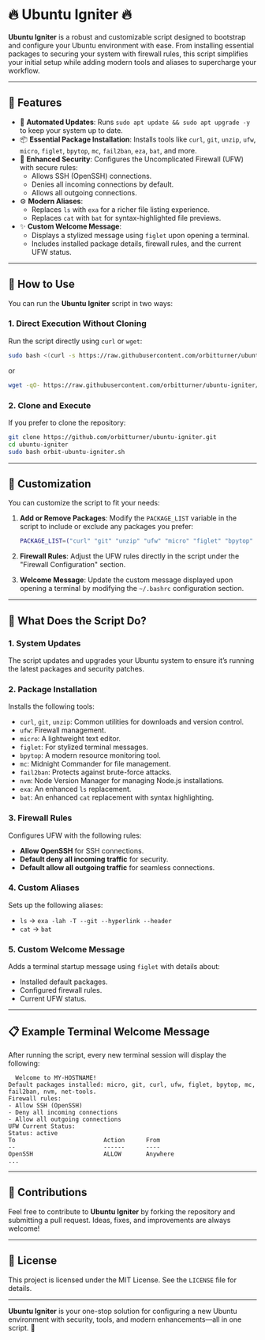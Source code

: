 # 🔥 Ubuntu Igniter 🔥

**Ubuntu Igniter** is a robust and customizable script designed to bootstrap and configure your Ubuntu environment with ease. From installing essential packages to securing your system with firewall rules, this script simplifies your initial setup while adding modern tools and aliases to supercharge your workflow.

---

## 🌟 Features

- 🚀 **Automated Updates**: Runs `sudo apt update && sudo apt upgrade -y` to keep your system up to date.
- 📦 **Essential Package Installation**: Installs tools like `curl`, `git`, `unzip`, `ufw`, `micro`, `figlet`, `bpytop`, `mc`, `fail2ban`, `eza`, `bat`, and more.
- 🔐 **Enhanced Security**: Configures the Uncomplicated Firewall (UFW) with secure rules:
  - Allows SSH (OpenSSH) connections.
  - Denies all incoming connections by default.
  - Allows all outgoing connections.
- ⚙️ **Modern Aliases**:
  - Replaces `ls` with `exa` for a richer file listing experience.
  - Replaces `cat` with `bat` for syntax-highlighted file previews.
- ✨ **Custom Welcome Message**:
  - Displays a stylized message using `figlet` upon opening a terminal.
  - Includes installed package details, firewall rules, and the current UFW status.

---

## 🚀 How to Use

You can run the **Ubuntu Igniter** script in two ways:

### 1. Direct Execution Without Cloning
Run the script directly using `curl` or `wget`:

```bash
sudo bash <(curl -s https://raw.githubusercontent.com/orbitturner/ubuntu-igniter/main/orbit-ubuntu-igniter.sh)
```

or

```bash
wget -qO- https://raw.githubusercontent.com/orbitturner/ubuntu-igniter/main/orbit-ubuntu-igniter.sh | sudo bash
```

### 2. Clone and Execute
If you prefer to clone the repository:

```bash
git clone https://github.com/orbitturner/ubuntu-igniter.git
cd ubuntu-igniter
sudo bash orbit-ubuntu-igniter.sh
```

---

## 🔧 Customization

You can customize the script to fit your needs:

1. **Add or Remove Packages**:
   Modify the `PACKAGE_LIST` variable in the script to include or exclude any packages you prefer:
   ```bash
   PACKAGE_LIST=("curl" "git" "unzip" "ufw" "micro" "figlet" "bpytop" "mc" "fail2ban" "nvm" "exa" "bat")
   ```

2. **Firewall Rules**:
   Adjust the UFW rules directly in the script under the "Firewall Configuration" section.

3. **Welcome Message**:
   Update the custom message displayed upon opening a terminal by modifying the `~/.bashrc` configuration section.

---

## 📜 What Does the Script Do?

### 1. **System Updates**
The script updates and upgrades your Ubuntu system to ensure it’s running the latest packages and security patches.

### 2. **Package Installation**
Installs the following tools:
- `curl`, `git`, `unzip`: Common utilities for downloads and version control.
- `ufw`: Firewall management.
- `micro`: A lightweight text editor.
- `figlet`: For stylized terminal messages.
- `bpytop`: A modern resource monitoring tool.
- `mc`: Midnight Commander for file management.
- `fail2ban`: Protects against brute-force attacks.
- `nvm`: Node Version Manager for managing Node.js installations.
- `exa`: An enhanced `ls` replacement.
- `bat`: An enhanced `cat` replacement with syntax highlighting.

### 3. **Firewall Rules**
Configures UFW with the following rules:
- **Allow OpenSSH** for SSH connections.
- **Default deny all incoming traffic** for security.
- **Default allow all outgoing traffic** for seamless connections.

### 4. **Custom Aliases**
Sets up the following aliases:
- `ls` → `exa -lah -T --git --hyperlink --header`
- `cat` → `bat`

### 5. **Custom Welcome Message**
Adds a terminal startup message using `figlet` with details about:
- Installed default packages.
- Configured firewall rules.
- Current UFW status.

---

## 📋 Example Terminal Welcome Message

After running the script, every new terminal session will display the following:

```
  Welcome to MY-HOSTNAME!
Default packages installed: micro, git, curl, ufw, figlet, bpytop, mc, fail2ban, nvm, net-tools.
Firewall rules:
- Allow SSH (OpenSSH)
- Deny all incoming connections
- Allow all outgoing connections
UFW Current Status:
Status: active
To                         Action      From
--                         ------      ----
OpenSSH                    ALLOW       Anywhere
...
```

---

## 🤝 Contributions

Feel free to contribute to **Ubuntu Igniter** by forking the repository and submitting a pull request. Ideas, fixes, and improvements are always welcome!

---

## 📄 License

This project is licensed under the MIT License. See the `LICENSE` file for details.

---

**Ubuntu Igniter** is your one-stop solution for configuring a new Ubuntu environment with security, tools, and modern enhancements—all in one script. 🚀